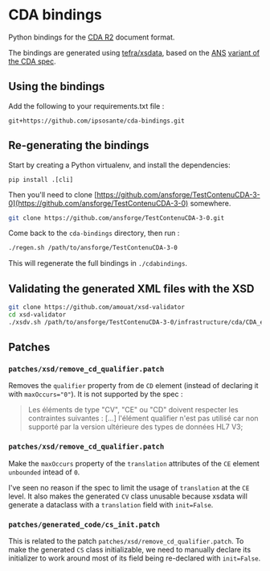# CDA bindings

Python bindings for the [CDA R2](https://www.hl7.org/implement/standards/product_brief.cfm?product_id=515) document format.

The bindings are generated using [tefra/xsdata](https://github.com/tefra/xsdata), based on the [ANS](https://esante.gouv.fr/) [variant of the CDA spec](https://github.com/ansforge/TestContenuCDA/tree/main/infrastructure/cda).

## Using the bindings

Add the following to your requirements.txt file :

```
git+https://github.com/ipsosante/cda-bindings.git
```

## Re-generating the bindings

Start by creating a Python virtualenv, and install the dependencies:


```
pip install .[cli]
```

Then you'll need to clone [https://github.com/ansforge/TestContenuCDA-3-0](https://github.com/ansforge/TestContenuCDA-3-0) somewhere.

```sh
git clone https://github.com/ansforge/TestContenuCDA-3-0.git
```

Come back to the `cda-bindings` directory, then run :

```sh
./regen.sh /path/to/ansforge/TestContenuCDA-3-0
```

This will regenerate the full bindings in `./cdabindings`.

## Validating the generated XML files with the XSD

```sh
git clone https://github.com/amouat/xsd-validator
cd xsd-validator
./xsdv.sh /path/to/ansforge/TestContenuCDA-3-0/infrastructure/cda/CDA_extended.xsd /path/to/generated/vsm_doc.xml
```

## Patches

### `patches/xsd/remove_cd_qualifier.patch`

Removes the `qualifier` property from de `CD` element (instead of declaring it with `maxOccurs="0"`). It is not supported by the spec :

> Les éléments de type "CV", "CE" ou "CD" doivent respecter les contraintes suivantes :
> [...]
> l'élément qualifier n'est pas utilisé car non supporté par la version ultérieure des types de données HL7 V3;

### `patches/xsd/remove_cd_qualifier.patch`

Make the `maxOccurs` property of the `translation` attributes of the `CE` element `unbounded` intead of `0`.

I've seen no reason if the spec to limit the usage of `translation` at the `CE` level. It also makes the generated `CV` class unusable because xsdata will generate a dataclass with a `translation` field with `init=False`.

### `patches/generated_code/cs_init.patch`

This is related to the patch `patches/xsd/remove_cd_qualifier.patch`. To make the generated `CS` class initializable, we need to manually declare its initializer to work around most of its field being re-declared with `init=False`.
